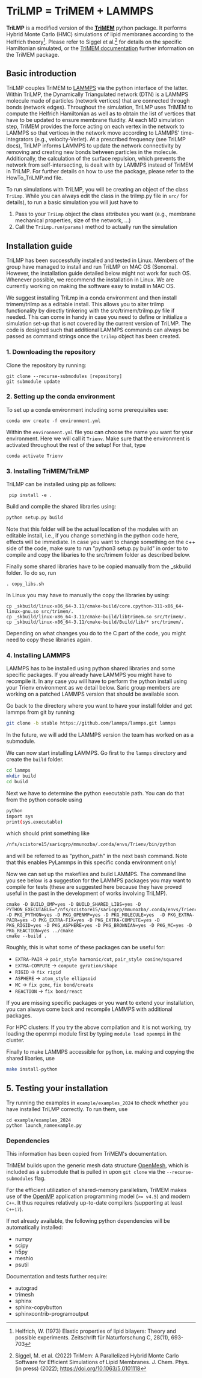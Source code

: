 # TriLMP = TriMEM + LAMMPS

**TriLMP** is a modified version of the [**TriMEM**](https://github.com/bio-phys/trimem) python package. It performs Hybrid Monte Carlo (HMC) simulations of lipid
membranes according to the Helfrich theory[^Helfrich1973]. Please refer to Siggel et al.[^Siggel2022] for details on the specific Hamiltonian simulated, or the [TriMEM documentation](https://trimem.readthedocs.io/en/latest/) further information on the TriMEM package.

## Basic introduction
TriLMP couples TriMEM to [LAMMPS](https://github.com/lammps/lammps) via the python interface of the latter. Within TriLMP, the Dynamically Triangulated network (DTN) is a LAMMPS molecule made of particles (network vertices) that are connected through bonds (network edges). Throughout the simulation, TriLMP uses TriMEM to compute the Helfrich Hamiltonian as well as to obtain the list of vertices that have to be updated to ensure membrane fluidity. At each MD simulation step, TriMEM provides the force acting on each vertex in the network to LAMMPS so that vertices in the network move according to LAMMPS' time-integrators (e.g., velocity-Verlet). At a prescribed frequency (see TriLMP docs), TriLMP informs LAMMPS to update the network connectivity by removing and creating new bonds between particles in the molecule. Additionally, the calculation of the surface repulsion, which prevents the network from self-intersecting, is dealt with by LAMMPS instead of TriMEM in TriLMP. For further details on how to use the package, please refer to the HowTo_TriLMP.md file.

To run simulations with TriLMP, you will be creating an object of the class ```TriLmp```. While you can always edit the class in the trilmp.py file in `src/` for details), to run a basic simulation you will just have to
1. Pass to your ```TriLmp``` object the class attributes you want (e.g., membrane mechanical properties, size of the network, ...)
2. Call the ```TriLmp.run(params)``` method to actually run the simulation

[^Helfrich1973]: Helfrich, W. (1973) Elastic properties of lipid bilayers:
  Theory and possible experiments. Zeitschrift für Naturforschung C,
  28(11), 693-703

[^Siggel2022]: Siggel, M. et al. (2022) TriMem: A Parallelized Hybrid Monte
  Carlo Software for Efficient Simulations of Lipid Membranes.
  J. Chem. Phys. (in press) (2022); https://doi.org/10.1063/5.0101118

## Installation guide

TriLMP has been successfully installed and tested in Linux. Members of the group have managed to install and run TriLMP on MAC OS (Sonoma). However, the installation guide detailed below might not work for such OS. Whenever possible, we recommend the installation in Linux. We are currently working on making the software easy to install in MAC OS.

We suggest installing TriLmp in a conda environment and then install trimem/trilmp as a editable install.
This allows you to alter trilmp functionality by directly tinkering with the src/trimem/trilmp.py file if needed.
This can come in handy in case you need to define or initialize a simulation set-up that is not covered by the current version of TriLMP.
The code is designed such that additional LAMMPS commands can always be passed as command strings once the ```trilmp``` object has been created.

### 1. Downloading the repository

Clone the repository by running:

```
git clone --recurse-submodules [repository]
git submodule update
```

### 2. Setting up the conda environment

To set up a conda environment including some prerequisites use:

```
conda env create -f environment.yml
```

Within the ```environment.yml``` file you can choose the name you want for your environment. Here we will call it ```Trienv```. Make sure that the environment is activated throughout the rest of the setup! For that, type

```
conda activate Trienv
```

### 3. Installing TriMEM/TriLMP
TriLMP can be installed using pip as follows: 

```
 pip install -e .
```

Build and compile the shared libraries using:
```bash
python setup.py build
```

Note that this folder will be the actual location of the modules with an editable install, i.e., if you change something in the python code here, effects will be immediate. In case you want to change something on the c++ side of the code, make sure to run "python3 setup.py build" in order to to compile and copy 
the libaries to the src/trimem folder as described below.

Finally some shared libraries have to be copied manually from the _skbuild folder. To do so, run

```
. copy_libs.sh
```

In Linux you may have to manually the copy the libraries by using:

```
cp _skbuild/linux-x86_64-3.11/cmake-build/core.cpython-311-x86_64-linux-gnu.so src/trimem/.
cp _skbuild/linux-x86_64-3.11/cmake-build/libtrimem.so src/trimem/.
cp _skbuild/linux-x86_64-3.11/cmake-build/Build/lib/* src/trimem/.
```

Depending on what changes you do to the C part of the code, you might need to copy these libraries again.

### 4. Installing LAMMPS

LAMMPS has to be installed using python shared libraries and some specific packages.
If you already have LAMMPS you might have to recompile it. In any case you will have to 
perform the python install using your Trienv environment as we detail below. Saric group members are working on a patched LAMMPS version that should be available soon.

Go back to the directory where you want to have your install folder and get lammps from git by running

```bash
git clone -b stable https://github.com/lammps/lammps.git lammps
```

In the future, we will add the LAMMPS version the team has worked on as a submodule.

We can now start installing LAMMPS. Go first to the ```lammps``` directory and create the ```build``` folder.
```bash
cd lammps                
mkdir build
cd build
```

Next we have to determine the python executable path. You can do that from the python console
using
```bash
python           
import sys
print(sys.executable)
```
which should print something like 

```bash
/nfs/scistore15/saricgrp/mmunozba/.conda/envs/Trienv/bin/python
```
and will be referred to as "python_path" in the next bash command. Note that this enables PyLammps in this specific conda environment only! 

Now we can set up the makefiles and build LAMMPS. The command line you see below is a suggestion for the LAMMPS packages you may want to compile for tests (these are suggested here because they have proved useful in the past in the development of works involving TriLMP).

```
cmake -D BUILD_OMP=yes -D BUILD_SHARED_LIBS=yes -D PYTHON_EXECUTABLE="/nfs/scistore15/saricgrp/mmunozba/.conda/envs/Trienv/bin/python" -D PKG_PYTHON=yes -D PKG_OPENMP=yes -D PKG_MOLECULE=yes  -D PKG_EXTRA-PAIR=yes -D PKG_EXTRA-FIX=yes -D PKG_EXTRA-COMPUTE=yes -D PKG_RIGID=yes -D PKG_ASPHERE=yes -D PKG_BROWNIAN=yes -D PKG_MC=yes -D PKG_REACTION=yes ../cmake 
cmake --build .
```

Roughly, this is what some of these packages can be useful for:
- ```EXTRA-PAIR``` $\rightarrow$ ```pair_style harmonic/cut```, ```pair_style cosine/squared```
- ```EXTRA-COMPUTE``` $\rightarrow$ ```compute gyration/shape```
- ```RIGID``` $\rightarrow$ ```fix rigid```
- ```ASPHERE``` $\rightarrow$ ```atom_style ellipsoid```
- ```MC``` $\rightarrow$ ```fix gcmc```, ```fix bond/create```
- ```REACTION``` $\rightarrow$ ```fix bond/react```

If you are missing specific packages or you want to extend your installation, you can always come back and recompile LAMMPS with additional packages.

For HPC clusters: If you try the above compilation and it is not working, try loading the openmpi module first by typing ```module load openmpi``` in the cluster.

Finally to make LAMMPS accessible for python, i.e. making and copying the shared libaries, use

```bash
make install-python
```

## 5. Testing your installation

Try running the examples in ```example/examples_2024``` to check whether you have installed TriLMP correctly. To run them, use

```
cd example/examples_2024
python launch_nameexample.py
```

### Dependencies

This information has been copied from TriMEM's documentation. 

TriMEM builds upon the generic mesh data structure
[OpenMesh](https://www.graphics.rwth-aachen.de/software/openmesh/), which
is included as a submodule that is pulled in upon `git clone` via the
`--recurse-submodules` flag.

For the efficient utilization of shared-memory parallelism, TriMEM makes
use of the [OpenMP](https://www.openmp.org/) application programming model
(`>= v4.5`) and modern `C++`. It thus requires relatively up-to-date
compilers (supporting at least `C++17`).

If not already available, the following python dependencies will be
automatically installed:

* numpy
* scipy
* h5py
* meshio
* psutil

Documentation and tests further require:

* autograd
* trimesh
* sphinx
* sphinx-copybutton
* sphinxcontrib-programoutput
